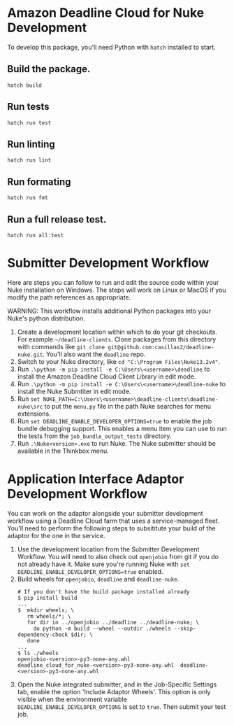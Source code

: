 # Amazon Deadline Cloud for Nuke Development

To develop this package, you'll need Python with `hatch` installed to start.

## Build the package.
```
hatch build
```

## Run tests
```
hatch run test
```

## Run linting
```
hatch run lint
```

## Run formating
```
hatch run fmt
```

## Run a full release test.
```
hatch run all:test
```

# Submitter Development Workflow

Here are steps you can follow to run and edit the source code within your Nuke installation on Windows. The steps
will work on Linux or MacOS if you modify the path references as appropriate.

WARNING: This workflow installs additional Python packages into your Nuke's python distribution.

1. Create a development location within which to do your git checkouts. For example `~/deadline-clients`.
   Clone packages from this directory with commands like
   `git clone git@github.com:casillas2/deadline-nuke.git`. You'll also want the `deadline` repo.
2. Switch to your Nuke directory, like `cd "C:\Program Files\Nuke13.2v4"`.
3. Run `.\python -m pip install -e C:\Users\<username>\deadline` to install the Amazon Deadline Cloud Client
   Library in edit mode.
4. Run `.\python -m pip install -e C:\Users\<username>\deadline-nuke` to install the Nuke Submtiter
   in edit mode.
6. Run `set NUKE_PATH=C:\Users\<username>\deadline-clients\deadline-nuke\src` to put the `menu.py`
   file in the path Nuke searches for menu extensions.
7. Run `set DEADLINE_ENABLE_DEVELOPER_OPTIONS=true` to enable the job bundle debugging support.
   This enables a menu item you can use to run the tests from the `job_bundle_output_tests` directory.
8. Run `.\Nuke<version>.exe` to run Nuke. The Nuke submitter should be available in the Thinkbox menu.

# Application Interface Adaptor Development Workflow

You can work on the adaptor alongside your submitter development workflow using a Deadline Cloud
farm that uses a service-managed fleet. You'll need to perform the following steps to subsititute
your build of the adaptor for the one in the service.

1. Use the development location from the Submitter Development Workflow.
   You will need to also check out `openjobio` from git if you do
   not already have it. Make sure you're running Nuke with `set DEADLINE_ENABLE_DEVELOPER_OPTIONS=true`
   enabled.
2. Build wheels for `openjobio`, `deadline` and `deadline-nuke`.
   ```
   # If you don't have the build package installed already
   $ pip install build
   ...
   $  mkdir wheels; \
      rm wheels/*; \
      for dir in ../openjobio ../deadline ../deadline-nuke; \
        do python -m build --wheel --outdir ./wheels --skip-dependency-check $dir; \
      done
   ...
   $ ls ./wheels
   openjobio-<version>-py3-none-any.whl
   deadline_cloud_for_nuke-<version>-py3-none-any.whl  deadline-<version>-py3-none-any.whl
   ```
3. Open the Nuke integrated submitter, and in the Job-Specific Settings tab, enable the option 'Include Adaptor Wheels'. This
   option is only visible when the environment variable `DEADLINE_ENABLE_DEVELOPER_OPTIONS` is set to `true`.
   Then submit your test job.
